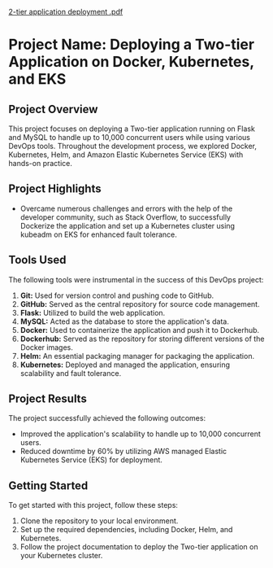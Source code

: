 [2-tier application deployment .pdf](https://github.com/Karankolhe12/two-tier-flask-app/files/13259191/2-tier.application.deployment.pdf)
# Project Name: Deploying a Two-tier Application on Docker, Kubernetes, and EKS

## Project Overview

This project focuses on deploying a Two-tier application running on Flask and MySQL to handle up to 10,000 concurrent users while using various DevOps tools. Throughout the development process, we explored Docker, Kubernetes, Helm, and Amazon Elastic Kubernetes Service (EKS) with hands-on practice.

## Project Highlights

- Overcame numerous challenges and errors with the help of the developer community, such as Stack Overflow, to successfully Dockerize the application and set up a Kubernetes cluster using kubeadm on EKS for enhanced fault tolerance.

## Tools Used

The following tools were instrumental in the success of this DevOps project:

1. **Git:** Used for version control and pushing code to GitHub.
2. **GitHub:** Served as the central repository for source code management.
3. **Flask:** Utilized to build the web application.
4. **MySQL:** Acted as the database to store the application's data.
5. **Docker:** Used to containerize the application and push it to Dockerhub.
6. **Dockerhub:** Served as the repository for storing different versions of the Docker images.
7. **Helm:** An essential packaging manager for packaging the application.
8. **Kubernetes:** Deployed and managed the application, ensuring scalability and fault tolerance.

## Project Results

The project successfully achieved the following outcomes:

- Improved the application's scalability to handle up to 10,000 concurrent users.
- Reduced downtime by 60% by utilizing AWS managed Elastic Kubernetes Service (EKS) for deployment.

## Getting Started

To get started with this project, follow these steps:

1. Clone the repository to your local environment.
2. Set up the required dependencies, including Docker, Helm, and Kubernetes.
3. Follow the project documentation to deploy the Two-tier application on your Kubernetes cluster.
